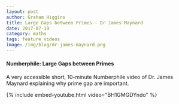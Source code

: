 ```yaml
---
layout: post
author: Graham Higgins
title: Large Gaps between Primes - Dr James Maynard
date: 2017-07-19
category: maths
tags: feature videos
image: /img/blog/dr-james-maynard.png
---
```



#### Numberphile: Large Gaps between Primes

A very accessible short, 10-minute Numberphile video of Dr. James Maynard explaining why prime gap are important.



{% include embed-youtube.html video="BH1GMGDYndo" %}
